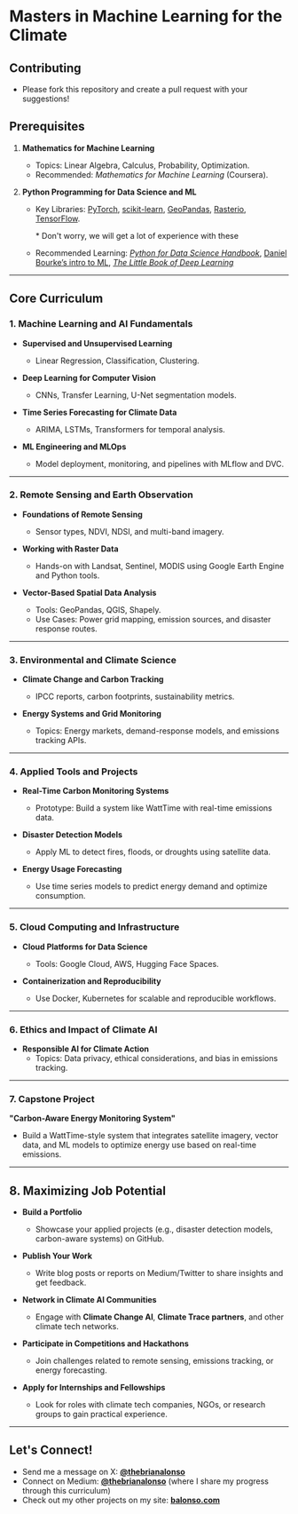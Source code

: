 # Masters in Machine Learning for the Climate

## Contributing

- Please fork this repository and create a pull request with your suggestions!

## Prerequisites

1. **Mathematics for Machine Learning**

   - Topics: Linear Algebra, Calculus, Probability, Optimization.
   - Recommended: _Mathematics for Machine Learning_ (Coursera).

2. **Python Programming for Data Science and ML**

   - Key Libraries: [PyTorch](https://github.com/pytorch/pytorch), [scikit-learn](https://github.com/scikit-learn/scikit-learn), [GeoPandas](https://github.com/geopandas/geopandas), [Rasterio](https://github.com/rasterio/rasterio), [TensorFlow](https://github.com/tensorflow).

     \* Don't worry, we will get a lot of experience with these

   - Recommended Learning: [_Python for Data Science Handbook_](https://jakevdp.github.io/PythonDataScienceHandbook/), [Daniel Bourke’s intro to ML](https://youtu.be/r67SfaiYaDI?si=se-JLfyb6mrigRMU), [_The Little Book of Deep Learning_](https://fleuret.org/francois/lbdl.html)

---

## Core Curriculum

### 1. Machine Learning and AI Fundamentals

- **Supervised and Unsupervised Learning**

  - Linear Regression, Classification, Clustering.

- **Deep Learning for Computer Vision**

  - CNNs, Transfer Learning, U-Net segmentation models.

- **Time Series Forecasting for Climate Data**

  - ARIMA, LSTMs, Transformers for temporal analysis.

- **ML Engineering and MLOps**
  - Model deployment, monitoring, and pipelines with MLflow and DVC.

---

### 2. Remote Sensing and Earth Observation

- **Foundations of Remote Sensing**

  - Sensor types, NDVI, NDSI, and multi-band imagery.

- **Working with Raster Data**

  - Hands-on with Landsat, Sentinel, MODIS using Google Earth Engine and Python tools.

- **Vector-Based Spatial Data Analysis**
  - Tools: GeoPandas, QGIS, Shapely.
  - Use Cases: Power grid mapping, emission sources, and disaster response routes.

---

### 3. Environmental and Climate Science

- **Climate Change and Carbon Tracking**

  - IPCC reports, carbon footprints, sustainability metrics.

- **Energy Systems and Grid Monitoring**
  - Topics: Energy markets, demand-response models, and emissions tracking APIs.

---

### 4. Applied Tools and Projects

- **Real-Time Carbon Monitoring Systems**

  - Prototype: Build a system like WattTime with real-time emissions data.

- **Disaster Detection Models**

  - Apply ML to detect fires, floods, or droughts using satellite data.

- **Energy Usage Forecasting**
  - Use time series models to predict energy demand and optimize consumption.

---

### 5. Cloud Computing and Infrastructure

- **Cloud Platforms for Data Science**

  - Tools: Google Cloud, AWS, Hugging Face Spaces.

- **Containerization and Reproducibility**
  - Use Docker, Kubernetes for scalable and reproducible workflows.

---

### 6. Ethics and Impact of Climate AI

- **Responsible AI for Climate Action**
  - Topics: Data privacy, ethical considerations, and bias in emissions tracking.

---

### 7. Capstone Project

**"Carbon-Aware Energy Monitoring System"**

- Build a WattTime-style system that integrates satellite imagery, vector data, and ML models to optimize energy use based on real-time emissions.

---

## 8. Maximizing Job Potential

- **Build a Portfolio**

  - Showcase your applied projects (e.g., disaster detection models, carbon-aware systems) on GitHub.

- **Publish Your Work**

  - Write blog posts or reports on Medium/Twitter to share insights and get feedback.

- **Network in Climate AI Communities**

  - Engage with **Climate Change AI**, **Climate Trace partners**, and other climate tech networks.

- **Participate in Competitions and Hackathons**

  - Join challenges related to remote sensing, emissions tracking, or energy forecasting.

- **Apply for Internships and Fellowships**
  - Look for roles with climate tech companies, NGOs, or research groups to gain practical experience.

---

## Let's Connect!

- Send me a message on X: [**@thebrianalonso**](https://x.com/thebrianalonso)
- Connect on Medium: [**@thebrianalonso**](https://medium.com/@thebrianalonso) (where I share my progress through this curriculum)
- Check out my other projects on my site: [**balonso.com**](https://balonso.com)
